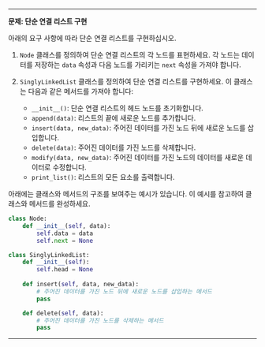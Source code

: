 
---

**문제: 단순 연결 리스트 구현**

아래의 요구 사항에 따라 단순 연결 리스트를 구현하십시오.

1. `Node` 클래스를 정의하여 단순 연결 리스트의 각 노드를 표현하세요. 각 노드는 데이터를 저장하는 `data` 속성과 다음 노드를 가리키는 `next` 속성을 가져야 합니다.

2. `SinglyLinkedList` 클래스를 정의하여 단순 연결 리스트를 구현하세요. 이 클래스는 다음과 같은 메서드를 가져야 합니다:
   - `__init__()`: 단순 연결 리스트의 헤드 노드를 초기화합니다.
   - `append(data)`: 리스트의 끝에 새로운 노드를 추가합니다.
   - `insert(data, new_data)`: 주어진 데이터를 가진 노드 뒤에 새로운 노드를 삽입합니다.
   - `delete(data)`: 주어진 데이터를 가진 노드를 삭제합니다.
   - `modify(data, new_data)`: 주어진 데이터를 가진 노드의 데이터를 새로운 데이터로 수정합니다.
   - `print_list()`: 리스트의 모든 요소를 출력합니다.

아래에는 클래스와 메서드의 구조를 보여주는 예시가 있습니다. 이 예시를 참고하여 클래스와 메서드를 완성하세요.

```python
class Node:
    def __init__(self, data):
        self.data = data
        self.next = None

class SinglyLinkedList:
    def __init__(self):
        self.head = None
    
    def insert(self, data, new_data):
        # 주어진 데이터를 가진 노드 뒤에 새로운 노드를 삽입하는 메서드
        pass

    def delete(self, data):
        # 주어진 데이터를 가진 노드를 삭제하는 메서드
        pass
```

---
